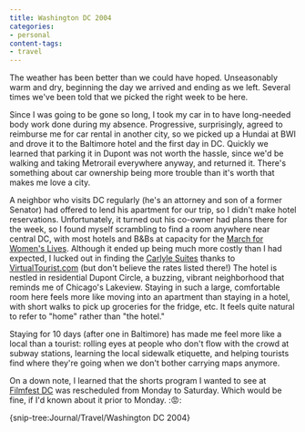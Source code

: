 ```yaml
---
title: Washington DC 2004
categories:
- personal
content-tags:
- travel
---
```


The weather has been better than we could have hoped.  Unseasonably warm and dry, beginning the day we arrived and ending as we left.  Several times we've been told that we picked the right week to be here.

Since I was going to be gone so long, I took my car in to have long-needed body work done during my absence.  Progressive, surprisingly, agreed to reimburse me for car rental in another city, so we picked up a Hundai at BWI and drove it to the Baltimore hotel and the first day in DC.  Quickly we learned that parking it in Dupont was not worth the hassle, since we'd be walking and taking Metrorail everywhere anyway, and returned it.  There's something about car ownership being more trouble than it's worth that makes me love a city.

A neighbor who visits DC regularly (he's an attorney and son of a former Senator) had offered to lend his apartment for our trip, so I didn't make hotel reservations.  Unfortunately, it turned out his co-owner had plans there for the week, so I found myself scrambling to find a room anywhere near central DC, with most hotels and B&Bs at capacity for the [March for Women's Lives][1].  Although it ended up being much more costly than I had expected, I lucked out in finding the [Carlyle Suites][2] thanks to [VirtualTourist.com][3] (but don't believe the rates listed there!)  The hotel is nestled in residential Dupont Circle, a buzzing, vibrant neighborhood that reminds me of Chicago's Lakeview.  Staying in such a large, comfortable room here feels more like moving into an apartment than staying in a hotel, with short walks to pick up groceries for the fridge, etc.  It feels quite natural to refer to "home" rather than "the hotel."

   [1]: http://www.marchforwomen.org/
   [2]: http://www.carlylesuites.com/
   [3]: http://www.virtualtourist.com/vt/500/3/1253d/

Staying for 10 days (after one in Baltimore) has made me feel more like a local than a tourist: rolling eyes at people who don't flow with the crowd at subway stations, learning the local sidewalk etiquette, and helping tourists find where they're going when we don't bother carrying maps anymore.

On a down note, I learned that the shorts program I wanted to see at [Filmfest DC][4] was rescheduled from Monday to Saturday.  Which would be fine, if I'd known about it prior to Monday.  ::pout::

   [4]: http://www.filmfestdc.org/

{snip-tree:Journal/Travel/Washington DC 2004}
